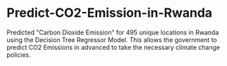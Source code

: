 # Predict-CO2-Emission-in-Rwanda
Predicted "Carbon Dioxide Emission" for 495 unique locations in Rwanda using the Decision Tree Regressor Model. This allows the government to predict CO2 Emissions in advanced to take the necessary climate change policies.  
